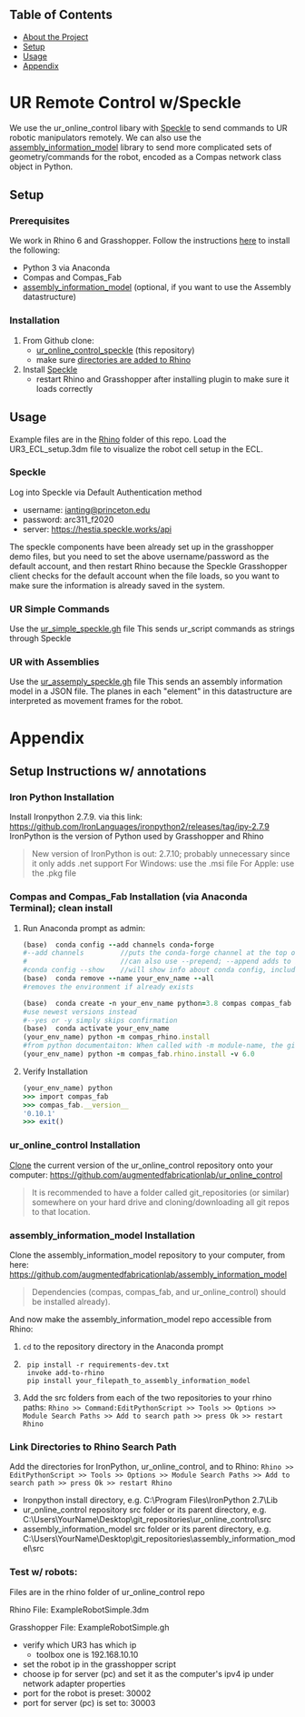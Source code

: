 


<!-- TABLE OF CONTENTS -->
## Table of Contents

* [About the Project](#About)
* [Setup](#Setup)
* [Usage](#Usage)
* [Appendix](#Appendix)




<!-- ABOUT THE PROJECT -->
# UR Remote Control w/Speckle <a name="About"></a>

We use the ur_online_control libary with [Speckle](https://speckle.systems/) to send commands to UR robotic manipulators remotely.
We can also use the [assembly_information_model](https://github.com/createchaos/assembly_information_model) library to send more complicated sets of geometry/commands for the robot, encoded as a Compas network class object in Python.


<!-- GETTING STARTED -->
## Setup

### Prerequisites
We work in Rhino 6 and Grasshopper. Follow the instructions [here](https://github.com/createchaos/create_documentation/blob/master/README.md) to install the following:
* Python 3 via Anaconda
* Compas and Compas_Fab
* [assembly_information_model](https://github.com/createchaos/assembly_information_model) (optional, if you want to use the Assembly datastructure)

### Installation
1. From Github clone:
   - [ur_online_control_speckle](https://github.com/createchaos/assembly_information_model) (this repository)
   - make sure [directories are added to Rhino](#link-directories-to-rhino-search-path)
2. Install [Speckle](https://github.com/speckleworks/SpeckleInstaller/releases/tag/1.8.31)
    - restart Rhino and Grasshopper after installing plugin to make sure it loads correctly


<!-- USAGE EXAMPLES -->
## Usage
Example files are in the [Rhino](/rhino) folder of this repo. Load the UR3_ECL_setup.3dm file to visualize the robot cell setup in the ECL.

### Speckle
Log into Speckle via Default Authentication method
* username: ianting@princeton.edu
* password: arc311_f2020
* server: https://hestia.speckle.works/api

The speckle components have been already set up in the grasshopper demo files, but you need to set the above username/password as the default account, and then restart Rhino because the Speckle Grasshopper client checks for the default account when the file loads, so you want to make sure the information is already saved in the system.

### UR Simple Commands
Use the [ur_simple_speckle.gh](/rhino) file
This sends ur_script commands as strings through Speckle

### UR with Assemblies
Use the [ur_assemply_speckle.gh](/rhino) file
This sends an assembly information model in a JSON file. The planes in each "element" in this datastructure are interpreted as movement frames for the robot.


<!-- WIP -->
# Appendix

## Setup Instructions w/ annotations

### Iron Python Installation
Install Ironpython 2.7.9. via this link: https://github.com/IronLanguages/ironpython2/releases/tag/ipy-2.7.9
IronPython is the version of Python used by Grasshopper and Rhino
> New version of IronPython is out: 2.7.10; probably unnecessary since it only adds .net support
> For Windows: use the .msi file
> For Apple: use the .pkg file

### Compas and Compas_Fab Installation (via Anaconda Terminal); clean install

1. Run Anaconda prompt as admin:

    ```ruby
    (base)  conda config --add channels conda-forge
    #--add channels         //puts the conda-forge channel at the top of the channels priority list;
    #                       //can also use --prepend; --append adds to bottom of list
    #conda config --show    //will show info about conda config, including existing channels
    (base)  conda remove --name your_env_name --all
    #removes the environment if already exists

    (base)  conda create -n your_env_name python=3.8 compas compas_fab --yes
    #use newest versions instead
    #--yes or -y simply skips confirmation
    (base)  conda activate your_env_name
    (your_env_name) python -m compas_rhino.install
    #from python documentaiton: When called with -m module-name, the given module is located on the Python module path and executed as a script.
    (your_env_name) python -m compas_fab.rhino.install -v 6.0
    ```

2. Verify Installation
    ```ruby
    (your_env_name) python
    >>> import compas_fab
    >>> compas_fab.__version__
    '0.10.1'
    >>> exit()
    ```


### ur_online_control Installation
[Clone](https://git-scm.com/book/en/v2/Git-Basics-Getting-a-Git-Repository) the current version of the ur_online_control repository onto your computer: https://github.com/augmentedfabricationlab/ur_online_control
> It is recommended to have a folder called git_repositories (or similar) somewhere on your hard drive and cloning/downloading all git repos to that location.


### assembly_information_model Installation
Clone the assembly_information_model repository to your computer, from here: https://github.com/augmentedfabricationlab/assembly_information_model
> Dependencies (compas, compas_fab, and ur_online_control) should be installed already).

And now make the assembly_information_model repo accessible from Rhino:
1. `cd` to the repository directory in the Anaconda prompt
2. ```
    pip install -r requirements-dev.txt
    invoke add-to-rhino
    pip install your_filepath_to_assembly_information_model
    ```

3. Add the src folders from each of the two repositories to your rhino paths: `Rhino >> Command:EditPythonScript >> Tools >> Options >> Module Search Paths >> Add to search path >> press Ok >> restart Rhino`


### Link Directories to Rhino Search Path
Add the directories for IronPython, ur_online_control, and  to Rhino: `Rhino >> EditPythonScript >> Tools >> Options >> Module Search Paths >> Add to search path >> press Ok >> restart Rhino`
* Ironpython install directory, e.g. C:\Program Files\IronPython 2.7\Lib
* ur_online_control repository src folder or its parent directory, e.g. C:\Users\YourName\Desktop\git_repositories\ur_online_control\src
* assembly_information_model src folder or its parent directory, e.g. C:\Users\YourName\Desktop\git_repositories\assembly_information_model\src

### Test w/ robots:
Files are in the rhino folder of ur_online_control repo

Rhino File: ExampleRobotSimple.3dm

Grasshopper File: ExampleRobotSimple.gh
- verify which UR3 has which ip
  - toolbox one is 192.168.10.10
- set the robot ip in the grasshopper script
- choose ip for server (pc) and set it as the computer's ipv4 ip under network adapter properties
- port for the robot is preset: 30002
- port for server (pc) is set to: 30003
